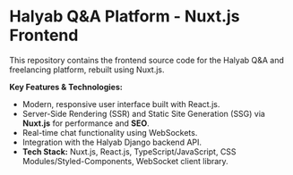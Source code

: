 # Halyab Q&A Platform - Nuxt.js Frontend

This repository contains the frontend source code for the Halyab Q&A and freelancing platform, rebuilt using Nuxt.js.

**Key Features & Technologies:**

*   Modern, responsive user interface built with React.js.
*   Server-Side Rendering (SSR) and Static Site Generation (SSG) via **Nuxt.js** for performance and **SEO**.
*   Real-time chat functionality using WebSockets.
*   Integration with the Halyab Django backend API.
*   **Tech Stack:** Nuxt.js, React.js, TypeScript/JavaScript, CSS Modules/Styled-Components, WebSocket client library.

